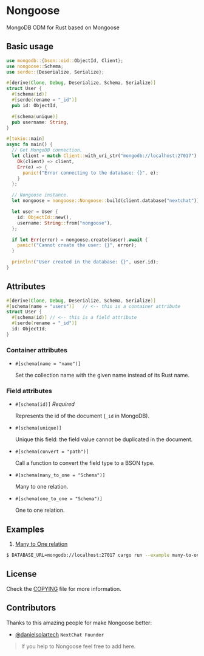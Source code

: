 # Nongoose

MongoDB ODM for Rust based on Mongoose

## Basic usage

```rust
use mongodb::{bson::oid::ObjectId, Client};
use nongoose::Schema;
use serde::{Deserialize, Serialize};

#[derive(Clone, Debug, Deserialize, Schema, Serialize)]
struct User {
  #[schema(id)]
  #[serde(rename = "_id")]
  pub id: ObjectId,

  #[schema(unique)]
  pub username: String,
}

#[tokio::main]
async fn main() {
  // Get MongoDB connection.
  let client = match Client::with_uri_str("mongodb://localhost:27017").await {
    Ok(client) => client,
    Err(e) => {
      panic!("Error connecting to the database: {}", e);
    }
  };

  // Nongoose instance.
  let nongoose = nongoose::Nongoose::build(client.database("nextchat")).finish();

  let user = User {
    id: ObjectId::new(),
    username: String::from("nongoose"),
  };

  if let Err(error) = nongoose.create(&user).await {
    panic!("Cannot create the user: {}", error);
  }

  println!("User created in the database: {}", user.id);
}
```

## Attributes

```rust
#[derive(Clone, Debug, Deserialize, Schema, Serialize)]
#[schema(name = "users")]   // <-- this is a container attribute
struct User {
  #[schema(id)] // <-- this is a field attribute
  #[serde(rename = "_id")]
  id: ObjectId;
}
```

### Container attributes

- `#[schema(name = "name")]`

  Set the collection name with the given name instead of its Rust name.

### Field attributes

- `#[schema(id)]` _Required_

  Represents the id of the document (`_id` in MongoDB).

- `#[schema(unique)]`

  Unique this field: the field value cannot be duplicated in the document.

- `#[schema(convert = "path")]`

  Call a function to convert the field type to a BSON type.

- `#[schema(many_to_one = "Schema")]`

  Many to one relation.

- `#[schema(one_to_one = "Schema")]`

  One to one relation.

## Examples

1. [Many to One relation](./examples/schema-relations.rs)

```sh
$ DATABASE_URL=mongodb://localhost:27017 cargo run --example many-to-one
```

## License

Check the [COPYING](./COPYING) file for more information.

## Contributors

Thanks to this amazing people for make Nongoose better:

- [@danielsolartech](https://github.com/danielsolartech) `NextChat Founder`

> If you help to Nongoose feel free to add here.
